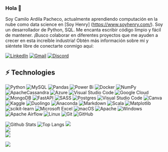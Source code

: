 ### Hola 👋

Soy Camilo Ardila Pacheco, actualmente aprendiendo computación en la nube como data science en [Soy Henry] (https://www.soyhenry.com/). Soy un desarrollador de Python, SQL. Me encanta escribir código limpio y fácil de mantener. ¡Busco colaborar en diferentes proyectos que me ayuden a crecer en esta increíble industria! Obtén más información sobre mí y siéntete libre de conectarte conmigo aquí: 

[![LinkedIn](https://img.shields.io/badge/linkedin-%230077B5.svg?style=for-the-badge&logo=linkedin&logoColor=white)](www.linkedin.com/in/kmilo140/)
[![Gmail](https://img.shields.io/badge/Gmail-D14836?style=for-the-badge&logo=gmail&logoColor=white)](camilojoseardila@gmail.com)
[![Discord](https://img.shields.io/badge/Discord-%235865F2.svg?style=for-the-badge&logo=discord&logoColor=white)](https://discordapp.com/users/951301878254293012/)


## ⚡ Technologies

![Python](https://img.shields.io/badge/python-3670A0?style=for-the-badge&logo=python&logoColor=ffdd54)
![MySQL](https://img.shields.io/badge/mysql-%2300f.svg?style=for-the-badge&logo=mysql&logoColor=white)
![Pandas](https://img.shields.io/badge/pandas-%23150458.svg?style=for-the-badge&logo=pandas&logoColor=white)
![Power Bi](https://img.shields.io/badge/power_bi-F2C811?style=for-the-badge&logo=powerbi&logoColor=black)
![Docker](https://img.shields.io/badge/docker-%230db7ed.svg?style=for-the-badge&logo=docker&logoColor=white)
![NumPy](https://img.shields.io/badge/numpy-%23013243.svg?style=for-the-badge&logo=numpy&logoColor=white)
![ApacheCassandra](https://img.shields.io/badge/cassandra-%231287B1.svg?style=for-the-badge&logo=apache-cassandra&logoColor=white)
![Azure](https://img.shields.io/badge/azure-%230072C6.svg?style=for-the-badge&logo=microsoftazure&logoColor=white)
![Visual Studio Code](https://img.shields.io/badge/Visual%20Studio%20Code-0078d7.svg?style=for-the-badge&logo=visual-studio-code&logoColor=white)
![Google Cloud](https://img.shields.io/badge/GoogleCloud-%234285F4.svg?style=for-the-badge&logo=google-cloud&logoColor=white)
![MongoDB](https://img.shields.io/badge/MongoDB-%234ea94b.svg?style=for-the-badge&logo=mongodb&logoColor=white)
![FastAPI](https://img.shields.io/badge/FastAPI-005571?style=for-the-badge&logo=fastapi)
![SASS](https://img.shields.io/badge/SASS-hotpink.svg?style=for-the-badge&logo=SASS&logoColor=white)
![Postgres](https://img.shields.io/badge/postgres-%23316192.svg?style=for-the-badge&logo=postgresql&logoColor=white)
![Visual Studio Code](https://img.shields.io/badge/Visual%20Studio%20Code-0078d7.svg?style=for-the-badge&logo=visual-studio-code&logoColor=white)
![Canva](https://img.shields.io/badge/Canva-%2300C4CC.svg?style=for-the-badge&logo=Canva&logoColor=white)
![Kaggle](https://img.shields.io/badge/Kaggle-035a7d?style=for-the-badge&logo=kaggle&logoColor=white)
![Duolingo](https://img.shields.io/badge/Duolingo-%234DC730.svg?style=for-the-badge&logo=Duolingo&logoColor=white)
![Anaconda](https://img.shields.io/badge/Anaconda-%2344A833.svg?style=for-the-badge&logo=anaconda&logoColor=white)
![Markdown](https://img.shields.io/badge/markdown-%23000000.svg?style=for-the-badge&logo=markdown&logoColor=white)
![Scala](https://img.shields.io/badge/scala-%23DC322F.svg?style=for-the-badge&logo=scala&logoColor=white)
![Matplotlib](https://img.shields.io/badge/Matplotlib-%23ffffff.svg?style=for-the-badge&logo=Matplotlib&logoColor=black)
![scikit-learn](https://img.shields.io/badge/scikit--learn-%23F7931E.svg?style=for-the-badge&logo=scikit-learn&logoColor=white)
![Microsoft Excel](https://img.shields.io/badge/Microsoft_Excel-217346?style=for-the-badge&logo=microsoft-excel&logoColor=white)
![macOS](https://img.shields.io/badge/mac%20os-000000?style=for-the-badge&logo=macos&logoColor=F0F0F0)
![Apache](https://img.shields.io/badge/apache-%23D42029.svg?style=for-the-badge&logo=apache&logoColor=white)
![Windows](https://img.shields.io/badge/Windows-0078D6?style=for-the-badge&logo=windows&logoColor=white)
![Apache Airflow](https://img.shields.io/badge/Apache%20Airflow-017CEE?style=for-the-badge&logo=Apache%20Airflow&logoColor=white)
![Linux](https://img.shields.io/badge/Linux-FCC624?style=for-the-badge&logo=linux&logoColor=black)
![Git](https://img.shields.io/badge/git-%23F05033.svg?style=for-the-badge&logo=git&logoColor=white)
![GitHub](https://img.shields.io/badge/github-%23121011.svg?style=for-the-badge&logo=github&logoColor=white)


![Github Stats](https://github-readme-stats.vercel.app/api?username=kmilo140&count_private=true&show_icons=true&include_all_commits=true)
![Top Langs](https://github-readme-stats.vercel.app/api/top-langs/?username=kmilo140&hide=TeX&layout=compact)
![](https://github-readme-stats.vercel.app/api?username=kmilo140&theme=radical&hide_border=false&include_all_commits=false&count_private=false)<br/>
![](https://github-readme-streak-stats.herokuapp.com/?user=kmilo140&theme=radical&hide_border=false)<br/>
![](https://github-readme-stats.vercel.app/api/top-langs/?username=kmilo140&theme=radical&hide_border=false&include_all_commits=false&count_private=false&layout=compact)

[![](https://visitcount.itsvg.in/api?id=kmilo140&label=github&color=3&pretty=false)](https://visitcount.itsvg.in)
